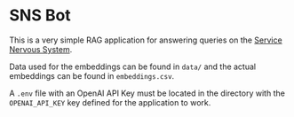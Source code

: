 # SNS Bot

This is a very simple RAG application for answering queries on the [Service Nervous System](https://internetcomputer.org/docs/current/developer-docs/daos/sns/overview). 

Data used for the embeddings can be found in `data/` and the actual embeddings can be found in `embeddings.csv`.

A `.env` file with an OpenAI API Key must be located in the directory with the `OPENAI_API_KEY` key defined for the application to work.


